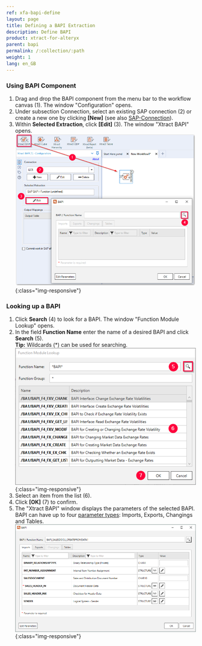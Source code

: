 ```yaml
---
ref: xfa-bapi-define
layout: page
title: Defining a BAPI Extraction
description: Define BAPI
product: xtract-for-alteryx
parent: bapi
permalink: /:collection/:path
weight: 1
lang: en_GB
---
```

### Using BAPI Component
1. Drag and drop the BAPI component from the menu bar to the workflow canvas (1). The window "Configuration" opens.
2. Under subsection Connection, select an existing SAP connection (2) or create a new one by clicking **[New]** (see also [SAP-Connection](../introduction/sap-connection)).
3. Within **Selected Extraction**, click **[Edit]** (3). The window "Xtract BAPI" opens.
![BAPI component](/img/content/xfa/Define-bapi-component.png){:class="img-responsive"}

### Looking up a BAPI
1. Click **Search** (4) to look for a BAPI. The window "Function Module Lookup" opens.
2. In the field **Function Name** enter the name of a desired BAPI and click **Search** (5). <br>
**Tip:** Wildcards (*) can be used for searching.
![Look-Up-Function-Module](/img/content/xfa/Look-Up-Function-Module.png){:class="img-responsive"}
6. Select an item from the list (6). 
4. Click **[OK]** (7) to confirm.
5. The "Xtract BAPI" window displays the parameters of the selected BAPI.<br>
BAPI can have up to four [parameter types](./parameters): Imports, Exports, Changings and Tables.
![BAPI-Parameters](/img/content/xfa/BAPI-Parameters.png){:class="img-responsive"}

